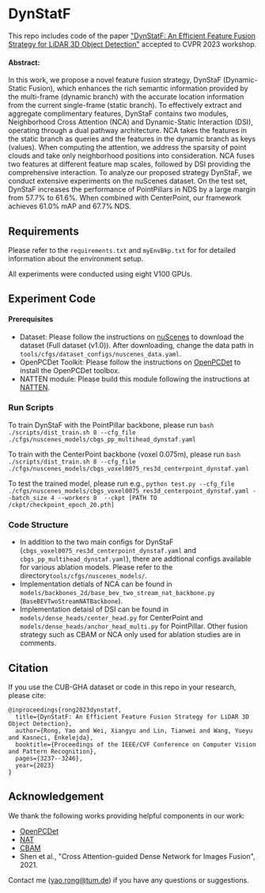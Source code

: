 
# DynStatF

This repo includes code of the paper ["DynStatF: An Efficient Feature Fusion Strategy for LiDAR 3D Object Detection"](https://openaccess.thecvf.com/content/CVPR2023W/E2EAD/html/Rong_DynStatF_An_Efficient_Feature_Fusion_Strategy_for_LiDAR_3D_Object_CVPRW_2023_paper.html) accepted to CVPR 2023 workshop.

#### Abstract:
In this work, we propose a novel feature fusion strategy, DynStaF (Dynamic-Static Fusion), which enhances the rich semantic information provided by the multi-frame (dynamic branch) with the accurate location information from the current single-frame (static branch). To effectively extract and aggregate complimentary features, DynStaF contains two modules, Neighborhood Cross Attention (NCA) and Dynamic-Static Interaction (DSI), operating through a dual pathway architecture. NCA takes the features in the static branch as queries and the features in the dynamic branch as keys (values). When computing the attention, we address the sparsity of point clouds and take only neighborhood positions into consideration. NCA fuses two features at different feature map scales, followed by DSI providing the comprehensive interaction. To analyze our proposed strategy DynStaF, we conduct extensive experiments on the nuScenes dataset. On the test set, DynStaF increases the performance of PointPillars in NDS by a large margin from 57.7% to 61.6%. When combined with CenterPoint, our framework achieves 61.0% mAP and 67.7% NDS.


## Requirements
Please refer to the `requirements.txt` and `myEnvBkp.txt` for for detailed information about the environment setup.

All experiments were conducted using eight V100 GPUs.

## Experiment Code
#### Prerequisites
- Dataset: Please follow the instructions on [nuScenes](https://www.nuscenes.org/nuscenes) to download the dataset (Full dataset (v1.0)). After downloading, change the data path in `tools/cfgs/dataset_configs/nuscenes_data.yaml`.
- OpenPCDet Toolkit: Please follow the instructions on [OpenPCDet](https://github.com/open-mmlab/OpenPCDet) to install the OpenPCDet toolbox. 
- NATTEN module: Please build this module following the instructions at [NATTEN](https://github.com/SHI-Labs/NATTEN). 

### Run Scripts
To train DynStaF with the PointPillar backbone, please run ```bash ./scripts/dist_train.sh 8 --cfg_file ./cfgs/nuscenes_models/cbgs_pp_multihead_dynstaf.yaml```

To train with the CenterPoint backbone (voxel 0.075m), please run
```bash ./scripts/dist_train.sh 8 --cfg_file ./cfgs/nuscenes_models/cbgs_voxel0075_res3d_centerpoint_dynstaf.yaml```

To test the trained model, please run e.g.,
```python test.py --cfg_file ./cfgs/nuscenes_models/cbgs_voxel0075_res3d_centerpoint_dynstaf.yaml --batch_size 4 --workers 8  --ckpt [PATH TO /ckpt/checkpoint_epoch_20.pth]```

### Code Structure
- In addition to the two main configs for DynStaF (`cbgs_voxel0075_res3d_centerpoint_dynstaf.yaml` and `cbgs_pp_multihead_dynstaf.yaml`), there are addtional configs available for various ablation models. Please refer to the directory`tools/cfgs/nuscenes_models/`. 
- Implementation detials of NCA can be found in `models/backbones_2d/base_bev_two_stream_nat_backbone.py` (`BaseBEVTwoStreamNATBackbone`). 
- Implementation detaisl of DSI can be found in `models/dense_heads/center_head.py` for CenterPoint and `models/dense_heads/anchor_head_multi.py` for PointPillar. Other fusion strategy such as CBAM or NCA only used for ablation studies are in comments. 



## Citation 
If you use the CUB-GHA dataset or code in this repo in your research, please cite:

```
@inproceedings{rong2023dynstatf,
  title={DynStatF: An Efficient Feature Fusion Strategy for LiDAR 3D Object Detection},
  author={Rong, Yao and Wei, Xiangyu and Lin, Tianwei and Wang, Yueyu and Kasneci, Enkelejda},
  booktitle={Proceedings of the IEEE/CVF Conference on Computer Vision and Pattern Recognition},
  pages={3237--3246},
  year={2023}
}
```

## Acknowledgement
We thank the following works providing helpful components in our work:
- [OpenPCDet](https://github.com/open-mmlab/OpenPCDet/tree/master)
- [NAT](https://github.com/SHI-Labs/Neighborhood-Attention-Transformer)
- [CBAM](https://github.com/Jongchan/attention-module/blob/master/MODELS/cbam.py)
- Shen et al., "Cross Attention-guided Dense Network for Images Fusion", 2021.

Contact me (yao.rong@tum.de) if you have any questions or suggestions.


